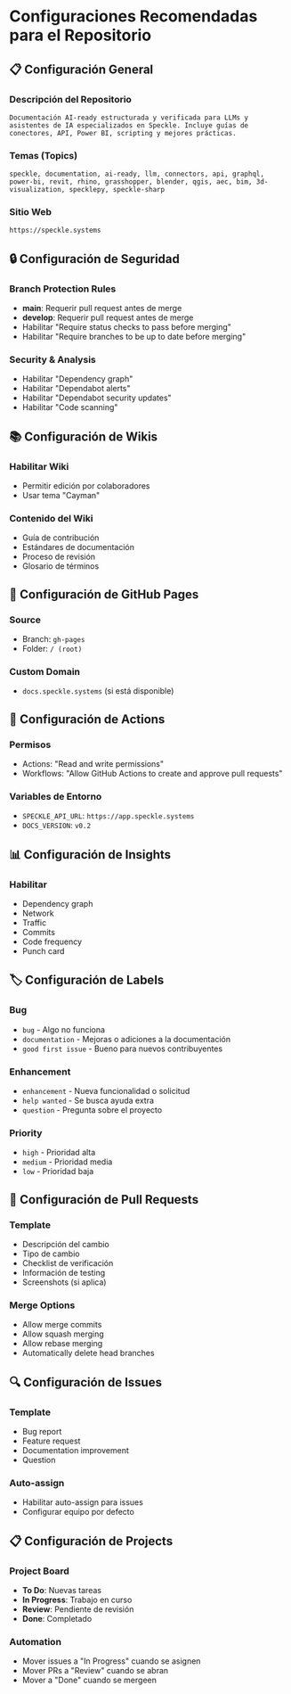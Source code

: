 # Configuraciones Recomendadas para el Repositorio

## 📋 Configuración General

### Descripción del Repositorio
```
Documentación AI-ready estructurada y verificada para LLMs y asistentes de IA especializados en Speckle. Incluye guías de conectores, API, Power BI, scripting y mejores prácticas.
```

### Temas (Topics)
```
speckle, documentation, ai-ready, llm, connectors, api, graphql, power-bi, revit, rhino, grasshopper, blender, qgis, aec, bim, 3d-visualization, specklepy, speckle-sharp
```

### Sitio Web
```
https://speckle.systems
```

## 🔒 Configuración de Seguridad

### Branch Protection Rules
- **main**: Requerir pull request antes de merge
- **develop**: Requerir pull request antes de merge
- Habilitar "Require status checks to pass before merging"
- Habilitar "Require branches to be up to date before merging"

### Security & Analysis
- Habilitar "Dependency graph"
- Habilitar "Dependabot alerts"
- Habilitar "Dependabot security updates"
- Habilitar "Code scanning"

## 📚 Configuración de Wikis

### Habilitar Wiki
- Permitir edición por colaboradores
- Usar tema "Cayman"

### Contenido del Wiki
- Guía de contribución
- Estándares de documentación
- Proceso de revisión
- Glosario de términos

## 🚀 Configuración de GitHub Pages

### Source
- Branch: `gh-pages`
- Folder: `/ (root)`

### Custom Domain
- `docs.speckle.systems` (si está disponible)

## 🔧 Configuración de Actions

### Permisos
- Actions: "Read and write permissions"
- Workflows: "Allow GitHub Actions to create and approve pull requests"

### Variables de Entorno
- `SPECKLE_API_URL`: `https://app.speckle.systems`
- `DOCS_VERSION`: `v0.2`

## 📊 Configuración de Insights

### Habilitar
- Dependency graph
- Network
- Traffic
- Commits
- Code frequency
- Punch card

## 🏷️ Configuración de Labels

### Bug
- `bug` - Algo no funciona
- `documentation` - Mejoras o adiciones a la documentación
- `good first issue` - Bueno para nuevos contribuyentes

### Enhancement
- `enhancement` - Nueva funcionalidad o solicitud
- `help wanted` - Se busca ayuda extra
- `question` - Pregunta sobre el proyecto

### Priority
- `high` - Prioridad alta
- `medium` - Prioridad media
- `low` - Prioridad baja

## 📝 Configuración de Pull Requests

### Template
- Descripción del cambio
- Tipo de cambio
- Checklist de verificación
- Información de testing
- Screenshots (si aplica)

### Merge Options
- Allow merge commits
- Allow squash merging
- Allow rebase merging
- Automatically delete head branches

## 🔍 Configuración de Issues

### Template
- Bug report
- Feature request
- Documentation improvement
- Question

### Auto-assign
- Habilitar auto-assign para issues
- Configurar equipo por defecto

## 📋 Configuración de Projects

### Project Board
- **To Do**: Nuevas tareas
- **In Progress**: Trabajo en curso
- **Review**: Pendiente de revisión
- **Done**: Completado

### Automation
- Mover issues a "In Progress" cuando se asignen
- Mover PRs a "Review" cuando se abran
- Mover a "Done" cuando se mergeen

